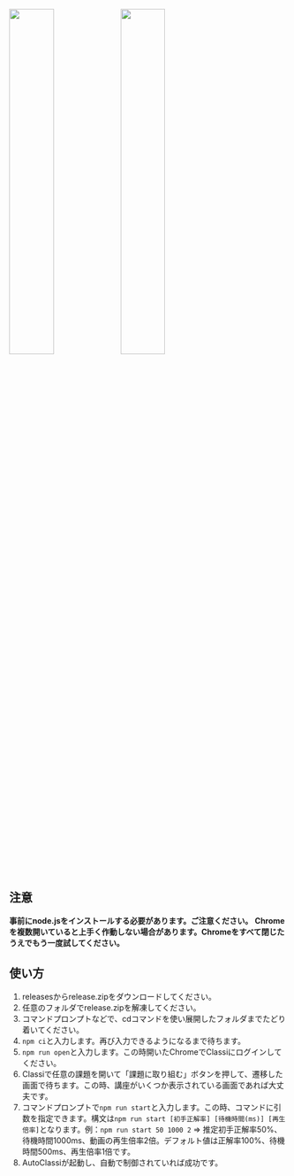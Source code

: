 <img src="https://img.shields.io/badge/-Node.js-339933.svg?logo=node.js&style=flat-square" width="40%"><img src="https://img.shields.io/badge/-Typescript-000000.svg?logo=typescript&style=popout-square" width="40%">

## 注意
**事前にnode.jsをインストールする必要があります。ご注意ください。**
**Chromeを複数開いていると上手く作動しない場合があります。Chromeをすべて閉じたうえでもう一度試してください。**

## 使い方
1. releasesからrelease.zipをダウンロードしてください。  
2. 任意のフォルダでrelease.zipを解凍してください。  
3. コマンドプロンプトなどで、cdコマンドを使い展開したフォルダまでたどり着いてください。  
4. `npm ci`と入力します。再び入力できるようになるまで待ちます。
5. `npm run open`と入力します。この時開いたChromeでClassiにログインしてください。
6. Classiで任意の課題を開いて「課題に取り組む」ボタンを押して、遷移した画面で待ちます。この時、講座がいくつか表示されている画面であれば大丈夫です。
7. コマンドプロンプトで`npm run start`と入力します。この時、コマンドに引数を指定できます。構文は`npm run start [初手正解率] [待機時間(ms)] [再生倍率]`となります。例：`npm run start 50 1000 2` => 推定初手正解率50%、待機時間1000ms、動画の再生倍率2倍。デフォルト値は正解率100%、待機時間500ms、再生倍率1倍です。
8. AutoClassiが起動し、自動で制御されていれば成功です。
